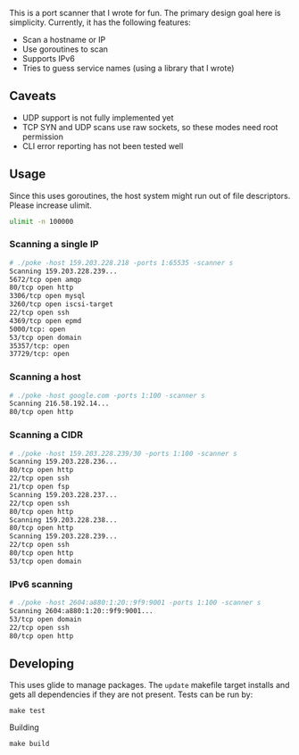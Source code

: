 This is a port scanner that I wrote for fun. The primary design goal here is simplicity. Currently, it has the following features:
* Scan a hostname or IP
* Use goroutines to scan
* Supports IPv6
* Tries to guess service names (using a library that I wrote)

## Caveats ##
* UDP support is not fully implemented yet
* TCP SYN and UDP scans use raw sockets, so these modes need root permission
* CLI error reporting has not been tested well

## Usage ##
Since this uses goroutines, the host system might run out of file descriptors. Please increase ulimit.
```bash
ulimit -n 100000
```
### Scanning a single IP ###
```bash
# ./poke -host 159.203.228.218 -ports 1:65535 -scanner s
Scanning 159.203.228.239...
5672/tcp open amqp
80/tcp open http
3306/tcp open mysql
3260/tcp open iscsi-target
22/tcp open ssh
4369/tcp open epmd
5000/tcp: open
53/tcp open domain
35357/tcp: open
37729/tcp: open
```
### Scanning a host ###
```bash
# ./poke -host google.com -ports 1:100 -scanner s
Scanning 216.58.192.14...
80/tcp open http
```
### Scanning a CIDR ###
```bash
# ./poke -host 159.203.228.239/30 -ports 1:100 -scanner s
Scanning 159.203.228.236...
80/tcp open http
22/tcp open ssh
21/tcp open fsp
Scanning 159.203.228.237...
22/tcp open ssh
80/tcp open http
Scanning 159.203.228.238...
80/tcp open http
Scanning 159.203.228.239...
22/tcp open ssh
80/tcp open http
53/tcp open domain
```
### IPv6 scanning ###
```bash
# ./poke -host 2604:a880:1:20::9f9:9001 -ports 1:100 -scanner s
Scanning 2604:a880:1:20::9f9:9001...
53/tcp open domain
22/tcp open ssh
80/tcp open http
```
## Developing ##
This uses glide to manage packages. The `update` makefile target installs and gets all dependencies if they are not present. Tests can be run by:
```
make test
```
Building
```
make build
```
